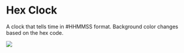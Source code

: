 # Hex Clock
A clock that tells time in #HHMMSS format. Background color changes based on the hex code.


![](hex-clock.gif)
